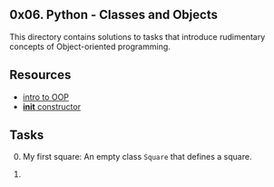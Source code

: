 ## 0x06. Python - Classes and Objects
This directory contains solutions to tasks that introduce rudimentary concepts of Object-oriented programming.

## Resources
+ [intro to OOP](https://www.youtube.com/watch?v=ark2VQUZvAA&list=PLdtZyZnKFtadHJ2C1_-rKsmNA1RR5HzQT&index=1&pp=iAQB)
+ [__init__ constructor](https://www.youtube.com/watch?v=9hgBZYjCp3M&list=PLdtZyZnKFtadHJ2C1_-rKsmNA1RR5HzQT&index=2)

## Tasks

0. My first square:
An empty class ```Square``` that defines a square.

0. 


